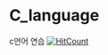 # C_language
c언어 연습
[![HitCount](http://hits.dwyl.com/louis-25/louis-25/C_language.svg)](http://hits.dwyl.com/louis-25/louis-25/C_language)
